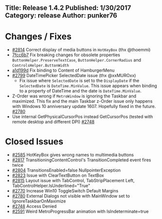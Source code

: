 Title: Release 1.4.2
Published: 1/30/2017
Category: release
Author: punker76
---

# Changes / Fixes

- [#2814](https://github.com/MahApps/MahApps.Metro/pull/2814) Correct display of media buttons in `HotKeyBox` (thx @thoemmi)
- [7fcc6b7](https://github.com/MahApps/MahApps.Metro/commit/7fcc6b770c77f483eb038705b252cfa7624a343f) Fix breaking changes for obsolete properties `ButtonHelper.PreserveTextCase`, `ButtonHelper.CornerRadius` and `ControlsHelper.ButtonWidth`
- [a1d199d](https://github.com/MahApps/MahApps.Metro/commit/a1d199dd599fa9f46838d6449599b36c7035f76e) Fix binding to Content of HamburgerMenu
- [#2799](https://github.com/MahApps/MahApps.Metro/pull/2799) DateTimePicker SelectedDate issue (thx @xxMUROxx)
    + Fix issue where `SelectedDate` is set to the `DisplayDate` if the `SelectedDate` is `DateTime.MinValue`. This issue appears when binding to a property of DateTime and the date is `DateTime.MinValue`.
- Z-Order was wrong if `MetroWindow` is ignoring the Taskbar and maximized. This fix and the main Taskbar z-Order issue only happens with Windows 10 anniversary update 1607. Hopefully fixed in the future. [#2780](https://github.com/MahApps/MahApps.Metro/issues/2780)
- Use internal GetPhysicalCursorPos instead GetCursorPos (tested with remote desktop and different DPI) [#2748](https://github.com/MahApps/MahApps.Metro/issues/2748)

# Closed Issues

- [#2585](https://github.com/MahApps/MahApps.Metro/issues/2585) HotKeyBox gives wrong names to multimedia buttons
- [#2817](https://github.com/MahApps/MahApps.Metro/issues/2817) TransitioningContentControl's TransitionCompleted event fires twice
- [#2804](https://github.com/MahApps/MahApps.Metro/issues/2804) TransitionsEnabled=false NullpointerException
- [#2823](https://github.com/MahApps/MahApps.Metro/issues/2823) Issue with ClearTextButton on TextBox
- [#2815](https://github.com/MahApps/MahApps.Metro/issues/2815) Layout issue with TabControl, TabStripPlacement Left, TabControlHelper.IsUnderlined="True"
- [#2770](https://github.com/MahApps/MahApps.Metro/issues/2770) Increase Win10 ToggleSwitch Default Margins
- [#2780](https://github.com/MahApps/MahApps.Metro/issues/2780) External Dialogs not visible with MainWindow set to IgnoreTaskbarOnMaximize
- [#2748](https://github.com/MahApps/MahApps.Metro/issues/2748) Access Denied
- [#2591](https://github.com/MahApps/MahApps.Metro/issues/2591) Weird MetroProgressBar animation with IsIndeterminate=true
